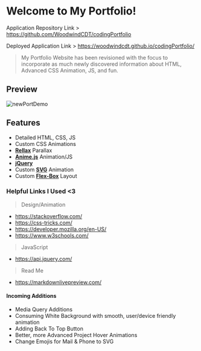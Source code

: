 # Welcome to My Portfolio!

Application Repository Link > https://github.com/WoodwindCDT/codingPortfolio

Deployed Application Link > https://woodwindcdt.github.io/codingPortfolio/


> My Portfolio Website has been revisioned with the focus to incorporate as much newly discovered information about HTML, Advanced CSS Animation, JS, and fun.

## Preview
![newPortDemo](https://user-images.githubusercontent.com/67067481/93732645-d7f4ce80-fb97-11ea-9e50-55fd5308bdeb.png)

## Features
- Detailed HTML, CSS, JS
- Custom CSS Animations
- [**Rellax**](https://github.com/dixonandmoe/rellax) Parallax
- [**Anime.js**](https://github.com/juliangarnier/anime/) Animation/JS
- [**jQuery**](https://jquery.com/)
- Custom [**SVG**](https://developer.mozilla.org/en-US/docs/Web/SVG) Animation
- Custom [**Flex-Box**](https://css-tricks.com/snippets/css/a-guide-to-flexbox/) Layout

### Helpful Links I Used <3
> Design/Animation
- https://stackoverflow.com/
- https://css-tricks.com/
- https://developer.mozilla.org/en-US/
- https://www.w3schools.com/

> JavaScript
- https://api.jquery.com/

> Read Me
- https://markdownlivepreview.com/

#### Incoming Additions
- Media Query Additions
- Consuming White Background with smooth, user/device friendly animation
- Adding Back To Top Button
- Better, more Advanced Project Hover Animations
- Change Emojis for Mail & Phone to SVG